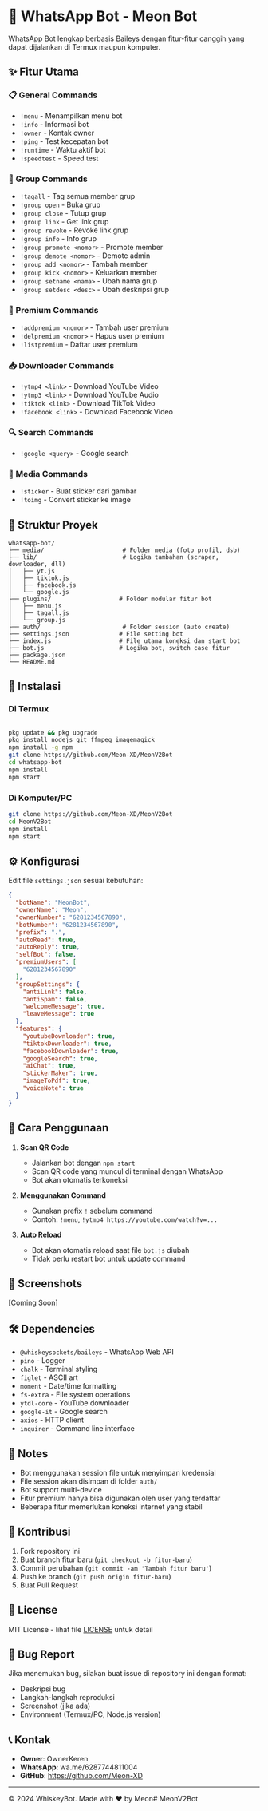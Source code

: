 # 🤖 WhatsApp Bot - Meon Bot

WhatsApp Bot lengkap berbasis Baileys dengan fitur-fitur canggih yang dapat dijalankan di Termux maupun komputer.

## ✨ Fitur Utama

### 📋 General Commands
- `!menu` - Menampilkan menu bot
- `!info` - Informasi bot
- `!owner` - Kontak owner
- `!ping` - Test kecepatan bot
- `!runtime` - Waktu aktif bot
- `!speedtest` - Speed test

### 👥 Group Commands
- `!tagall` - Tag semua member grup
- `!group open` - Buka grup
- `!group close` - Tutup grup
- `!group link` - Get link grup
- `!group revoke` - Revoke link grup
- `!group info` - Info grup
- `!group promote <nomor>` - Promote member
- `!group demote <nomor>` - Demote admin
- `!group add <nomor>` - Tambah member
- `!group kick <nomor>` - Keluarkan member
- `!group setname <nama>` - Ubah nama grup
- `!group setdesc <desc>` - Ubah deskripsi grup

### 👑 Premium Commands
- `!addpremium <nomor>` - Tambah user premium
- `!delpremium <nomor>` - Hapus user premium
- `!listpremium` - Daftar user premium

### 📥 Downloader Commands
- `!ytmp4 <link>` - Download YouTube Video
- `!ytmp3 <link>` - Download YouTube Audio
- `!tiktok <link>` - Download TikTok Video
- `!facebook <link>` - Download Facebook Video

### 🔍 Search Commands
- `!google <query>` - Google search

### 🎨 Media Commands
- `!sticker` - Buat sticker dari gambar
- `!toimg` - Convert sticker ke image

## 📁 Struktur Proyek

```
whatsapp-bot/
├── media/                      # Folder media (foto profil, dsb)
├── lib/                        # Logika tambahan (scraper, downloader, dll)
│   ├── yt.js
│   ├── tiktok.js
│   ├── facebook.js
│   └── google.js
├── plugins/                   # Folder modular fitur bot
│   ├── menu.js
│   ├── tagall.js
│   └── group.js
├── auth/                       # Folder session (auto create)
├── settings.json              # File setting bot
├── index.js                   # File utama koneksi dan start bot
├── bot.js                     # Logika bot, switch case fitur
├── package.json
└── README.md
```

## 🚀 Instalasi

### Di Termux
```bash

pkg update && pkg upgrade
pkg install nodejs git ffmpeg imagemagick
npm install -g npm
git clone https://github.com/Meon-XD/MeonV2Bot
cd whatsapp-bot
npm install
npm start
```

### Di Komputer/PC
```bash
git clone https://github.com/Meon-XD/MeonV2Bot
cd MeonV2Bot
npm install
npm start
```

## ⚙️ Konfigurasi

Edit file `settings.json` sesuai kebutuhan:

```json
{
  "botName": "MeonBot",
  "ownerName": "Meon",
  "ownerNumber": "6281234567890",
  "botNumber": "6281234567890",
  "prefix": ".",
  "autoRead": true,
  "autoReply": true,
  "selfBot": false,
  "premiumUsers": [
    "6281234567890"
  ],
  "groupSettings": {
    "antiLink": false,
    "antiSpam": false,
    "welcomeMessage": true,
    "leaveMessage": true
  },
  "features": {
    "youtubeDownloader": true,
    "tiktokDownloader": true,
    "facebookDownloader": true,
    "googleSearch": true,
    "aiChat": true,
    "stickerMaker": true,
    "imageToPdf": true,
    "voiceNote": true
  }
}
```

## 🔧 Cara Penggunaan

1. **Scan QR Code**
   - Jalankan bot dengan `npm start`
   - Scan QR code yang muncul di terminal dengan WhatsApp
   - Bot akan otomatis terkoneksi

2. **Menggunakan Command**
   - Gunakan prefix `!` sebelum command
   - Contoh: `!menu`, `!ytmp4 https://youtube.com/watch?v=...`

3. **Auto Reload**
   - Bot akan otomatis reload saat file `bot.js` diubah
   - Tidak perlu restart bot untuk update command

## 📱 Screenshots

[Coming Soon]

## 🛠️ Dependencies

- `@whiskeysockets/baileys` - WhatsApp Web API
- `pino` - Logger
- `chalk` - Terminal styling
- `figlet` - ASCII art
- `moment` - Date/time formatting
- `fs-extra` - File system operations
- `ytdl-core` - YouTube downloader
- `google-it` - Google search
- `axios` - HTTP client
- `inquirer` - Command line interface

## 📝 Notes

- Bot menggunakan session file untuk menyimpan kredensial
- File session akan disimpan di folder `auth/`
- Bot support multi-device
- Fitur premium hanya bisa digunakan oleh user yang terdaftar
- Beberapa fitur memerlukan koneksi internet yang stabil

## 🤝 Kontribusi

1. Fork repository ini
2. Buat branch fitur baru (`git checkout -b fitur-baru`)
3. Commit perubahan (`git commit -am 'Tambah fitur baru'`)
4. Push ke branch (`git push origin fitur-baru`)
5. Buat Pull Request

## 📄 License

MIT License - lihat file [LICENSE](LICENSE) untuk detail

## 🐞 Bug Report

Jika menemukan bug, silakan buat issue di repository ini dengan format:
- Deskripsi bug
- Langkah-langkah reproduksi
- Screenshot (jika ada)
- Environment (Termux/PC, Node.js version)

## 📞 Kontak

- **Owner**: OwnerKeren
- **WhatsApp**: wa.me/6287744811004
- **GitHub**: https://github.com/Meon-XD

---

© 2024 WhiskeyBot. Made with ❤️ by Meon# MeonV2Bot
